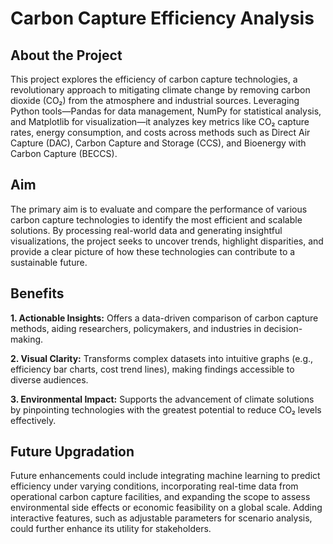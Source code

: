 # Carbon Capture Efficiency Analysis 

## About the Project

This project explores the efficiency of carbon capture technologies, a revolutionary approach to mitigating climate change by removing carbon dioxide (CO₂) from the atmosphere and industrial sources. Leveraging Python tools—Pandas for data management, NumPy for statistical analysis, and Matplotlib for visualization—it analyzes key metrics like CO₂ capture rates, energy consumption, and costs across methods such as Direct Air Capture (DAC), Carbon Capture and Storage (CCS), and Bioenergy with Carbon Capture (BECCS).

## Aim
The primary aim is to evaluate and compare the performance of various carbon capture technologies to identify the most efficient and scalable solutions. By processing real-world data and generating insightful visualizations, the project seeks to uncover trends, highlight disparities, and provide a clear picture of how these technologies can contribute to a sustainable future.

## Benefits

**1. Actionable Insights:**
Offers a data-driven comparison of carbon capture methods, aiding researchers, policymakers, and industries in decision-making.

**2. Visual Clarity:** 
Transforms complex datasets into intuitive graphs (e.g., efficiency bar charts, cost trend lines), making findings accessible to diverse audiences.

**3. Environmental Impact:** 
Supports the advancement of climate solutions by pinpointing technologies with the greatest potential to reduce CO₂ levels effectively.

            
## Future Upgradation

Future enhancements could include integrating machine learning to predict efficiency under varying conditions, incorporating real-time data from operational carbon capture facilities, and expanding the scope to assess environmental side effects or economic feasibility on a global scale. Adding interactive features, such as adjustable parameters for scenario analysis, could further enhance its utility for stakeholders.
